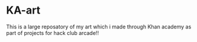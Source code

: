 # KA-art
This is a large reposatory of my art which i made through Khan academy as part of projects for hack club arcade!!
